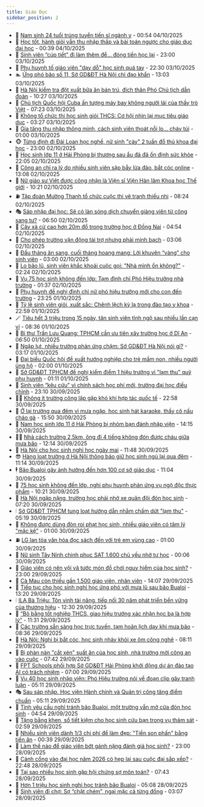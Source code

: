 ```yaml
---
title: Giáo Dục
sidebar_position: 2
---
```


<!-- dantri-giao-duc:START -->
- 🤡 [Nam sinh 24 tuổi trúng tuyển tiến sĩ ngành y](https://dantri.com.vn/giao-duc/nam-sinh-24-tuoi-trung-tuyen-tien-si-nganh-y-20251004062451685.htm) - 00:54 04/10/2025
- 🗽 [Học tốt, hành giỏi vẫn thu nhập thấp và bài toán ngược cho giáo dục đại học](https://dantri.com.vn/giao-duc/hoc-tot-hanh-gioi-van-thu-nhap-thap-va-bai-toan-nguoc-cho-giao-duc-dai-hoc-20251004004528969.htm) - 00:39 04/10/2025
- 🚦 [Sinh viên “cúp tiết” đi làm thêm để… đóng tiền học lại](https://dantri.com.vn/giao-duc/sinh-vien-cup-tiet-di-lam-them-de-dong-tien-hoc-lai-20251003212717648.htm) - 23:00 03/10/2025
- 🌋 [Phụ huynh tố giáo viên &quot;dạy dỗ&quot; học sinh quá tay](https://dantri.com.vn/giao-duc/phu-huynh-to-giao-vien-day-do-hoc-sinh-qua-tay-20251003191843316.htm) - 22:30 03/10/2025
- 🏊 [Ứng phó bão số 11, Sở GD&amp;ĐT Hà Nội chỉ đạo khẩn](https://dantri.com.vn/giao-duc/ung-pho-bao-so-11-so-gddt-ha-noi-chi-dao-khan-20251003195528011.htm) - 13:03 03/10/2025
- 🎃 [Hà Nội kiểm tra đột xuất bữa ăn bán trú, đích thân Phó Chủ tịch dẫn đoàn](https://dantri.com.vn/giao-duc/ha-noi-kiem-tra-dot-xuat-bua-an-ban-tru-dich-than-pho-chu-tich-dan-doan-20251003171922538.htm) - 10:27 03/10/2025
- 💄 [Chủ tịch Quốc hội Cuba ấn tượng máy bay không người lái của thầy trò Việt](https://dantri.com.vn/giao-duc/chu-tich-quoc-hoi-cuba-an-tuong-may-bay-khong-nguoi-lai-cua-thay-tro-viet-20251003140405992.htm) - 07:23 03/10/2025
- 🦅 [Không tổ chức thi học sinh giỏi THCS: Cơ hội nhìn lại mục tiêu giáo dục](https://dantri.com.vn/giao-duc/khong-to-chuc-thi-hoc-sinh-gioi-thcs-co-hoi-nhin-lai-muc-tieu-giao-duc-20251003095723633.htm) - 03:27 03/10/2025
- 🚦 [Gia tăng thu nhập thông minh, cách sinh viên thoát nỗi lo... cháy túi](https://dantri.com.vn/giao-duc/gia-tang-thu-nhap-thong-minh-cach-sinh-vien-thoat-noi-lo-chay-tui-20251002215724353.htm) - 01:00 03/10/2025
- 🐵 [Từng định đi Đài Loan học nghề, nữ sinh &quot;cày&quot; 2 tuần đỗ thủ khoa đại học](https://dantri.com.vn/giao-duc/tung-dinh-di-dai-loan-hoc-nghe-nu-sinh-cay-2-tuan-do-thu-khoa-dai-hoc-20251002235328089.htm) - 23:00 02/10/2025
- 🐘 [Học sinh lớp 11 ở Hải Phòng bị thương sau ẩu đả đã ổn định sức khỏe](https://dantri.com.vn/giao-duc/hoc-sinh-lop-11-o-hai-phong-bi-thuong-sau-au-da-da-on-dinh-suc-khoe-20251002210736916.htm) - 22:05 02/10/2025
- 🦏 [Công an chỉ ra lý do nhiều sinh viên sập bẫy lừa đảo, bắt cóc online](https://dantri.com.vn/giao-duc/cong-an-chi-ra-ly-do-nhieu-sinh-vien-sap-bay-lua-dao-bat-coc-online-20251002181926887.htm) - 13:08 02/10/2025
- 💼 [Nữ giáo sư Việt được công nhận là Viện sĩ Viện Hàn lâm Khoa học Thế giới](https://dantri.com.vn/giao-duc/nu-giao-su-viet-duoc-cong-nhan-la-vien-si-vien-han-lam-khoa-hoc-the-gioi-20251002170318981.htm) - 10:21 02/10/2025
- ⛽️ [Tập đoàn Mường Thanh tổ chức cuộc thi vẽ tranh thiếu nhi](https://dantri.com.vn/giao-duc/tap-doan-muong-thanh-to-chuc-cuoc-thi-ve-tranh-thieu-nhi-20251002140719786.htm) - 08:24 02/10/2025
- 🎭 [Sáp nhập đại học: Sẽ có làn sóng dịch chuyển giảng viên từ công sang tư?](https://dantri.com.vn/giao-duc/sap-nhap-dai-hoc-se-co-lan-song-dich-chuyen-giang-vien-tu-cong-sang-tu-20251001231423501.htm) - 06:50 02/10/2025
- 🎃 [Cây xà cừ cao hơn 20m đổ trong trường học ở Đồng Nai](https://dantri.com.vn/giao-duc/cay-xa-cu-cao-hon-20m-do-trong-truong-hoc-o-dong-nai-20251002110218757.htm) - 04:54 02/10/2025
- 🚀 [Cho phép trường vận động tài trợ nhưng phải minh bạch](https://dantri.com.vn/giao-duc/cho-phep-truong-van-dong-tai-tro-nhung-phai-minh-bach-20251001224132775.htm) - 03:06 02/10/2025
- 👀 [Đầu tháng ăn sang, cuối tháng hoang mang: Lời khuyên “vàng” cho sinh viên](https://dantri.com.vn/giao-duc/dau-thang-an-sang-cuoi-thang-hoang-mang-loi-khuyen-vang-cho-sinh-vien-20251002082018101.htm) - 03:00 02/10/2025
- 🌝 [Lo bão lũ, sinh viên khắc khoải cuộc gọi: &quot;Nhà mình ổn không?&quot;](https://dantri.com.vn/giao-duc/lo-bao-lu-sinh-vien-khac-khoai-cuoc-goi-nha-minh-on-khong-20251002090957222.htm) - 02:24 02/10/2025
- 🤗 [Vụ 75 học sinh không đến lớp: Tạm đình chỉ Phó Hiệu trưởng nhà trường](https://dantri.com.vn/giao-duc/vu-75-hoc-sinh-khong-den-lop-tam-dinh-chi-pho-hieu-truong-nha-truong-20251001230901288.htm) - 01:37 02/10/2025
- 🦄 [Phụ huynh đề nghị đình chỉ nữ phó hiệu trưởng mới cho con đến trường](https://dantri.com.vn/giao-duc/phu-huynh-de-nghi-dinh-chi-nu-pho-hieu-truong-moi-cho-con-den-truong-20251001105803910.htm) - 23:25 01/10/2025
- 🦍 [Tỷ lệ sinh viên giỏi, xuất sắc: Chênh lệch kỳ lạ trong đào tạo y khoa](https://dantri.com.vn/giao-duc/ty-le-sinh-vien-gioi-xuat-sac-chenh-lech-ky-la-trong-dao-tao-y-khoa-20251001152332489.htm) - 22:59 01/10/2025
- 🪄 [Tiêu hết 3 triệu trong 15 ngày, tân sinh viên tỉnh ngộ sau nhiều lần cạn ví](https://dantri.com.vn/giao-duc/tieu-het-3-trieu-trong-15-ngay-tan-sinh-vien-tinh-ngo-sau-nhieu-lan-can-vi-20251001150205555.htm) - 08:36 01/10/2025
- 🦆 [Bí thư Trần Lưu Quang: TPHCM cần ưu tiên xây trường học ở Dĩ An](https://dantri.com.vn/thoi-su/bi-thu-tran-luu-quang-tphcm-can-uu-tien-xay-truong-hoc-o-di-an-20251001130027968.htm) - 06:50 01/10/2025
- 🚀 [Ngập lụt, nhiều trường phản ứng chậm: Sở GD&amp;ĐT Hà Nội nói gì?](https://dantri.com.vn/giao-duc/ngap-lut-nhieu-truong-phan-ung-cham-so-gddt-ha-noi-noi-gi-20251001100754791.htm) - 03:17 01/10/2025
- 🦒 [Đại biểu Quốc hội đề xuất hướng nghiệp cho trẻ mầm non, nhiều người ủng hộ](https://dantri.com.vn/giao-duc/dai-bieu-quoc-hoi-de-xuat-huong-nghiep-cho-tre-mam-non-nhieu-nguoi-ung-ho-20251001074706219.htm) - 02:00 01/10/2025
- 🤡 [Sở GD&amp;ĐT TPHCM đề nghị kiểm điểm 1 hiệu trưởng vì &quot;lạm thu&quot; quỹ phụ huynh](https://dantri.com.vn/giao-duc/so-gddt-tphcm-de-nghi-kiem-diem-1-hieu-truong-vi-lam-thu-quy-phu-huynh-20251001073725086.htm) - 01:11 01/10/2025
- 🤔 [Sinh viên “kêu cứu&quot; vì chính sách học phí mới, trường đại học điều chỉnh](https://dantri.com.vn/giao-duc/sinh-vien-keu-cuu-vi-chinh-sach-hoc-phi-moi-truong-dai-hoc-dieu-chinh-20251001012150198.htm) - 23:10 30/09/2025
- 🧑‍💻 [Không ít trường công lập gặp khó khi hợp tác quốc tế](https://dantri.com.vn/giao-duc/khong-it-truong-cong-lap-gap-kho-khi-hop-tac-quoc-te-20251001010146662.htm) - 22:58 30/09/2025
- 🤡 [Ở lại trường qua đêm vì mưa ngập, học sinh hát karaoke, thầy cô nấu cháo gà](https://dantri.com.vn/giao-duc/o-lai-truong-qua-dem-vi-mua-ngap-hoc-sinh-hat-karaoke-thay-co-nau-chao-ga-20250930223018597.htm) - 15:50 30/09/2025
- 🧠 [Nam học sinh lớp 11 ở Hải Phòng bị nhóm bạn đánh nhập viện](https://dantri.com.vn/giao-duc/nam-hoc-sinh-lop-11-o-hai-phong-bi-nhom-ban-danh-nhap-vien-20250930210324489.htm) - 14:15 30/09/2025
- 🧑‍💻 [Nhà cách trường 2,5km, ông đi 4 tiếng không đón được cháu giữa mưa bão](https://dantri.com.vn/giao-duc/nha-cach-truong-25km-ong-di-4-tieng-khong-don-duoc-chau-giua-mua-bao-20250930190521862.htm) - 12:14 30/09/2025
- 🧠 [Hà Nội cho học sinh nghỉ học ngày mai](https://dantri.com.vn/giao-duc/ha-noi-cho-hoc-sinh-nghi-hoc-ngay-mai-20250930183940139.htm) - 11:48 30/09/2025
- 😎 [Hàng loạt trường ở Hà Nội thông báo giữ học sinh ngủ lại qua đêm](https://dantri.com.vn/giao-duc/hang-loat-truong-o-ha-noi-thong-bao-giu-hoc-sinh-ngu-lai-qua-dem-20250930180950023.htm) - 11:14 30/09/2025
- 🕴 [Bão Bualoi gây ảnh hưởng đến hơn 100 cơ sở giáo dục](https://dantri.com.vn/giao-duc/bao-bualoi-gay-anh-huong-den-hon-100-co-so-giao-duc-20250930173252180.htm) - 11:04 30/09/2025
- 🧠 [75 học sinh không đến lớp, nghi phụ huynh phản ứng vụ ngộ độc thực phẩm](https://dantri.com.vn/giao-duc/75-hoc-sinh-khong-den-lop-nghi-phu-huynh-phan-ung-vu-ngo-doc-thuc-pham-20250930161252856.htm) - 10:21 30/09/2025
- 🚀 [Hà Nội ngập nặng, trường học phải nhờ xe quân đội đón học sinh](https://dantri.com.vn/giao-duc/ha-noi-ngap-nang-truong-hoc-phai-nho-xe-quan-doi-don-hoc-sinh-20250930140835414.htm) - 07:20 30/09/2025
- 🕯 [Sở GD&amp;ĐT TPHCM tung loạt hướng dẫn nhằm chấm dứt &quot;lạm thu&quot;](https://dantri.com.vn/giao-duc/so-gddt-tphcm-tung-loat-huong-dan-nham-cham-dut-lam-thu-20250930115925413.htm) - 05:19 30/09/2025
- 🧰 [Không được dùng đòn roi phạt học sinh, nhiều giáo viên có tâm lý &quot;mặc kệ&quot;](https://dantri.com.vn/giao-duc/khong-duoc-dung-don-roi-phat-hoc-sinh-nhieu-giao-vien-co-tam-ly-mac-ke-20250929141153453.htm) - 01:00 30/09/2025
- ⛽️ [LG lan tỏa văn hóa đọc sách đến với trẻ em vùng cao](https://dantri.com.vn/giao-duc/lg-lan-toa-van-hoa-doc-sach-den-voi-tre-em-vung-cao-20250929141209793.htm) - 01:00 30/09/2025
- 🤖 [Nữ sinh Tây Ninh chinh phục SAT 1.600 chủ yếu nhờ tự học](https://dantri.com.vn/giao-duc/nu-sinh-tay-ninh-chinh-phuc-sat-1600-chu-yeu-nho-tu-hoc-20250930063610364.htm) - 00:06 30/09/2025
- 🦍 [Giáo viên có nên vội vã tước món đồ chơi nguy hiểm của học sinh?](https://dantri.com.vn/giao-duc/giao-vien-co-nen-voi-va-tuoc-mon-do-choi-nguy-hiem-cua-hoc-sinh-20250929154208657.htm) - 23:00 29/09/2025
- 🐘 [Cà Mau còn thiếu gần 1.500 giáo viên, nhân viên](https://dantri.com.vn/giao-duc/ca-mau-con-thieu-gan-1500-giao-vien-nhan-vien-20250929202818747.htm) - 14:07 29/09/2025
- 🌊 [Tiếp tục cho học sinh nghỉ học ứng phó với mưa lũ sau bão Bualoi](https://dantri.com.vn/giao-duc/tiep-tuc-cho-hoc-sinh-nghi-hoc-ung-pho-voi-mua-lu-sau-bao-bualoi-20250929185055268.htm) - 13:20 29/09/2025
- 🕯 [ILA Bà Triệu: Tôn vinh tài năng, tiếp nối 30 năm phát triển bền vững của thương hiệu](https://dantri.com.vn/giao-duc/ila-ba-trieu-ton-vinh-tai-nang-tiep-noi-30-nam-phat-trien-ben-vung-cua-thuong-hieu-20250929180652093.htm) - 12:30 29/09/2025
- 🐎 [“Bỏ bằng tốt nghiệp THCS, giao hiệu trưởng xác nhận học bạ là hợp lý”](https://dantri.com.vn/thoi-su/bo-bang-tot-nghiep-thcs-giao-hieu-truong-xac-nhan-hoc-ba-la-hop-ly-20250929182422260.htm) - 11:31 29/09/2025
- 🐻 [Các trường sẵn sàng học trực tuyến, tạm hoãn lịch dạy khi mưa bão](https://dantri.com.vn/giao-duc/cac-truong-san-sang-hoc-truc-tuyen-tam-hoan-lich-day-khi-mua-bao-20250929152205182.htm) - 08:36 29/09/2025
- 🐎 [Hà Nội: Nghi bị bắt cóc, học sinh nhảy khỏi xe ôm công nghệ](https://dantri.com.vn/giao-duc/ha-noi-nghi-bi-bat-coc-hoc-sinh-nhay-khoi-xe-om-cong-nghe-20250929150128316.htm) - 08:11 29/09/2025
- 🫣 [Bị phàn nàn &quot;cắt xén&quot; suất ăn của học sinh, nhà trường mời công an vào cuộc](https://dantri.com.vn/giao-duc/bi-phan-nan-cat-xen-suat-an-cua-hoc-sinh-nha-truong-moi-cong-an-vao-cuoc-20250929132019998.htm) - 07:42 29/09/2025
- 🤭 [FPT Schools phối hợp Sở GD&amp;ĐT Hải Phòng khởi động dự án đào tạo AI có trách nhiệm](https://dantri.com.vn/giao-duc/fpt-schools-phoi-hop-so-gddt-hai-phong-khoi-dong-du-an-dao-tao-ai-co-trach-nhiem-20250929123854434.htm) - 07:00 29/09/2025
- 🥳 [Vụ 40 học sinh nhập viện: Phó Hiệu trưởng nói về đoạn clip gây tranh luận](https://dantri.com.vn/giao-duc/vu-40-hoc-sinh-nhap-vien-pho-hieu-truong-noi-ve-doan-clip-gay-tranh-luan-20250929093504852.htm) - 05:11 29/09/2025
- 🎭 [Sau sáp nhập, Học viện Hành chính và Quản trị công tăng điểm chuẩn](https://dantri.com.vn/giao-duc/sau-sap-nhap-hoc-vien-hanh-chinh-va-quan-tri-cong-tang-diem-chuan-20250929115011189.htm) - 05:11 29/09/2025
- 🥸 [Tỉnh yêu cầu nghỉ tránh bão Bualoi, một trường vẫn mở cửa đón học sinh](https://dantri.com.vn/giao-duc/tinh-yeu-cau-nghi-tranh-bao-bualoi-mot-truong-van-mo-cua-don-hoc-sinh-20250929113433528.htm) - 04:54 29/09/2025
- 🦣 [Tặng bằng khen, sổ tiết kiệm cho học sinh cứu bạn trong vụ thảm sát](https://dantri.com.vn/giao-duc/tang-bang-khen-so-tiet-kiem-cho-hoc-sinh-cuu-ban-trong-vu-tham-sat-20250929094620575.htm) - 02:59 29/09/2025
- 🤔 [Nhiều sinh viên dành 1/3 chi phí để làm đẹp: &quot;Tiền son phấn&quot; bằng tiền ăn](https://dantri.com.vn/giao-duc/nhieu-sinh-vien-danh-13-chi-phi-de-lam-dep-tien-son-phan-bang-tien-an-20250929053018798.htm) - 00:39 29/09/2025
- 🦣 [Làm thế nào để giáo viên bớt gánh nặng đánh giá học sinh?](https://dantri.com.vn/giao-duc/lam-the-nao-de-giao-vien-bot-ganh-nang-danh-gia-hoc-sinh-20250921233126924.htm) - 23:00 28/09/2025
- 🐲 [Cánh cổng vào đại học năm 2026 có hẹp lại sau cuộc đại sắp xếp?](https://dantri.com.vn/giao-duc/canh-cong-vao-dai-hoc-nam-2026-co-hep-lai-sau-cuoc-dai-sap-xep-20250929000818617.htm) - 22:48 28/09/2025
- 🔭 [Tại sao nhiều học sinh gặp hội chứng sợ môn toán?](https://dantri.com.vn/giao-duc/tai-sao-nhieu-hoc-sinh-gap-hoi-chung-so-mon-toan-20250928140645857.htm) - 07:43 28/09/2025
- 🥷 [Hơn 1 triệu học sinh nghỉ học tránh bão Bualoi](https://dantri.com.vn/giao-duc/hon-1-trieu-hoc-sinh-nghi-hoc-tranh-bao-bualoi-20250928110818533.htm) - 05:08 28/09/2025
- 🎊 [Sinh viên đi chợ: Sợ “chặt chém”, ngại mặc cả từng đồng](https://dantri.com.vn/giao-duc/sinh-vien-di-cho-so-chat-chem-ngai-mac-ca-tung-dong-20250928093948664.htm) - 03:07 28/09/2025<!-- dantri-giao-duc:END -->
